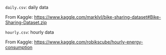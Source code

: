 `daily.csv`: daily data

From Kaggle: https://www.kaggle.com/marklvl/bike-sharing-dataset#Bike-Sharing-Dataset.zip
 
 `hourly.csv`: hourly data
 
 From Kaggle: https://www.kaggle.com/robikscube/hourly-energy-consumption